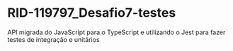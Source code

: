# RID-119797_Desafio7-testes
API migrada do JavaScript para o TypeScript e utilizando o Jest para fazer testes de integração e unitários
